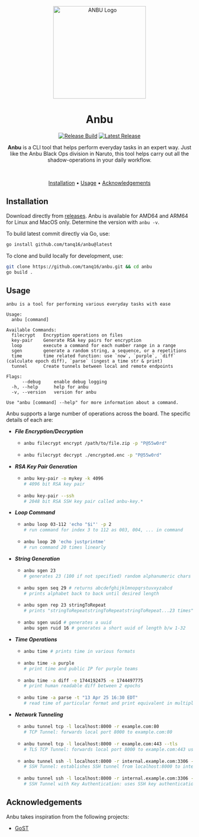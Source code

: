 <div align="center">
  <img src=".github/assets/logo.png" alt="ANBU Logo" width="250"/>

  <h1 align="center">Anbu</h1>

  <a href="https://github.com/tanq16/anbu/actions/workflows/release.yml"><img src="https://github.com/tanq16/anbu/actions/workflows/release.yml/badge.svg" alt="Release Build"></a>&nbsp;<a href="https://github.com/tanq16/anbu/releases/latest"><img src="https://img.shields.io/github/v/release/tanq16/anbu" alt="Latest Release"></a><br>

  <p><b>Anbu</b> is a CLI tool that helps perform everyday tasks in an expert way. Just like the Anbu Black Ops division in Naruto, this tool helps carry out all the shadow-operations in your daily workflow.</p><br>
  
  <a href="#installation">Installation</a> &bull; <a href="#usage">Usage</a> &bull; <a href="#acknowledgements">Acknowledgements</a><br>
</div>

## Installation

Download directly from [releases](https://github.com/Tanq16/anbu/releases). Anbu is available for AMD64 and ARM64 for Linux and MacOS only. Determine the version with `anbu -v`.

To build latest commit directly via Go, use:

```bash
go install github.com/tanq16/anbu@latest
```

To clone and build locally for development, use:

```bash
git clone https://github.com/tanq16/anbu.git && cd anbu
go build .
```

## Usage

```
anbu is a tool for performing various everyday tasks with ease

Usage:
  anbu [command]

Available Commands:
  filecrypt   Encryption operations on files
  key-pair    Generate RSA key pairs for encryption
  loop        execute a command for each number range in a range
  sgen        generate a random string, a sequence, or a repetitions
  time        time related function: use `now`, `purple`, `diff` (calculate epoch diff), `parse` (ingest a time str & print)
  tunnel      Create tunnels between local and remote endpoints

Flags:
      --debug     enable debug logging
  -h, --help      help for anbu
  -v, --version   version for anbu

Use "anbu [command] --help" for more information about a command.
```

Anbu supports a large number of operations across the board. The specific details of each are:

- ***File Encryption/Decryption***
  - ```bash
    anbu filecrypt encrypt /path/to/file.zip -p "P@55w0rd"
    ```
  - ```bash
    anbu filecrypt decrypt ./encrypted.enc -p "P@55w0rd"
    ```
- ***RSA Key Pair Generation***
  - ```bash
    anbu key-pair -o mykey -k 4096
    # 4096 bit RSA key pair
    ```
  - ```bash
    anbu key-pair --ssh
    # 2048 bit RSA SSH key pair called anbu-key.*
    ```
- ***Loop Command***
  - ```bash
    anbu loop 03-112 'echo "$i"' -p 2
    # run command for index 3 to 112 as 003, 004, ... in command
    ```
  - ```bash
    anbu loop 20 'echo justprintme'
    # run command 20 times linearly
    ```
- ***String Generation***
  - ```bash
    anbu sgen 23
    # generates 23 (100 if not specified) random alphanumeric chars
    ```
  - ```bash
    anbu sgen seq 29 # returns abcdefghijklmnopqrstuvxyzabcd
    # prints alphabet back to back until desired length
    ```
  - ```bash
    anbu sgen rep 23 stringToRepeat
    # prints "stringToRepeatstringToRepeatstringToRepeat...23 times"
    ```
  - ```bash
    anbu sgen uuid # generates a uuid
    anbu sgen ruid 16 # generates a short uuid of length b/w 1-32
    ```
- ***Time Operations***
  - ```bash
    anbu time # prints time in various formats
    ```
  - ```bash
    anbu time -a purple
    # print time and public IP for purple teams
    ```
  - ```bash
    anbu time -a diff -e 1744192475 -e 1744497775
    # print human readable diff between 2 epochs
    ```
  - ```bash
    anbu time -a parse -t "13 Apr 25 16:30 EDT"
    # read time of particular format and print equivalent in multiple formats
    ```
- ***Network Tunneling***
  - ```bash
    anbu tunnel tcp -l localhost:8000 -r example.com:80
    # TCP Tunnel: forwards local port 8000 to example.com:80
    ```
  - ```bash
    anbu tunnel tcp -l localhost:8000 -r example.com:443 --tls
    # TLS TCP Tunnel: forwards local port 8000 to example.com:443 using TLS
    ```
  - ```bash
    anbu tunnel ssh -l localhost:8000 -r internal.example.com:3306 -s ssh.example.com:22 -u username -p password
    # SSH Tunnel: establishes SSH tunnel from localhost:8000 to internal.example.com:3306 via SSH server
    ```
  - ```bash
    anbu tunnel ssh -l localhost:8000 -r internal.example.com:3306 -s ssh.example.com:22 -u username -k ~/.ssh/id_rsa
    # SSH Tunnel with Key Authentication: uses SSH key authentication instead of password
    ```

## Acknowledgements

Anbu takes inspiration from the following projects:

- [GoST](https://github.com/ginuerzh/gost)
